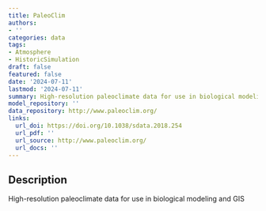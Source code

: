 ```yaml
---
title: PaleoClim
authors:
- ''
categories: data
tags:
- Atmosphere
- HistoricSimulation
draft: false
featured: false
date: '2024-07-11'
lastmod: '2024-07-11'
summary: High-resolution paleoclimate data for use in biological modeling and GIS
model_repository: ''
data_repository: http://www.paleoclim.org/
links:
  url_doi: https://doi.org/10.1038/sdata.2018.254
  url_pdf: ''
  url_source: http://www.paleoclim.org/
  url_docs: ''
---
```


## Description

High-resolution paleoclimate data for use in biological modeling and GIS

